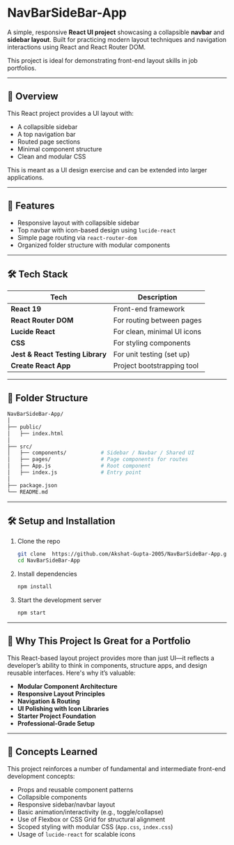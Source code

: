# NavBarSideBar-App

A simple, responsive **React UI project** showcasing a collapsible **navbar** and **sidebar layout**. Built for practicing modern layout techniques and navigation interactions using React and React Router DOM.

This project is ideal for demonstrating front-end layout skills in job portfolios.

---

## 🚀 Overview

This React project provides a UI layout with:

- A collapsible sidebar
- A top navigation bar
- Routed page sections
- Minimal component structure
- Clean and modular CSS

This is meant as a UI design exercise and can be extended into larger applications.

---

## 🎯 Features

- Responsive layout with collapsible sidebar
- Top navbar with icon-based design using `lucide-react`
- Simple page routing via `react-router-dom`
- Organized folder structure with modular components

---

## 🛠️ Tech Stack

| Tech                | Description                         |
|---------------------|-------------------------------------|
| **React 19**        | Front-end framework                 |
| **React Router DOM**| For routing between pages           |
| **Lucide React**    | For clean, minimal UI icons         |
| **CSS**             | For styling components              |
| **Jest & React Testing Library** | For unit testing (set up) |
| **Create React App**| Project bootstrapping tool          |

---

## 📁 Folder Structure

```bash
NavBarSideBar-App/
│
├── public/
│   ├── index.html
│
├── src/
│   ├── components/           # Sidebar / Navbar / Shared UI
│   ├── pages/                # Page components for routes
│   ├── App.js                # Root component
│   ├── index.js              # Entry point
│
├── package.json
└── README.md
```
---

## 🛠️ Setup and Installation

1. Clone the repo  
    ```bash
    git clone  https://github.com/Akshat-Gupta-2005/NavBarSideBar-App.git
    cd NavBarSideBar-App
    ```

2. Install dependencies
    ```bash
    npm install
    ```

3. Start the development server
    ```bash
    npm start
    ```

---

## 💼 Why This Project Is Great for a Portfolio

This React-based layout project provides more than just UI—it reflects a developer’s ability to think in components, structure apps, and design reusable interfaces. Here's why it’s valuable:

- **Modular Component Architecture**  
- **Responsive Layout Principles**  
-  **Navigation & Routing**  
-  **UI Polishing with Icon Libraries**  
-  **Starter Project Foundation**  
-  **Professional-Grade Setup**  
---

## 🧠 Concepts Learned

This project reinforces a number of fundamental and intermediate front-end development concepts:

- Props and reusable component patterns
- Collapsible components
- Responsive sidebar/navbar layout
- Basic animation/interactivity (e.g., toggle/collapse)
- Use of Flexbox or CSS Grid for structural alignment
- Scoped styling with modular CSS (`App.css`, `index.css`)
- Usage of `lucide-react` for scalable icons